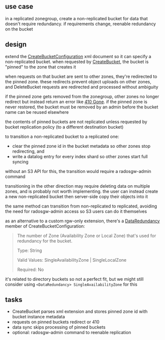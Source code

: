 ## use case

in a replicated zonegroup, create a non-replicated bucket for data that doesn't require redundancy. if requirements change, reenable redundancy on the bucket

## design

extend the [CreateBucketConfiguration](https://docs.aws.amazon.com/AmazonS3/latest/API/API_CreateBucketConfiguration.html) xml document so it can specify a non-replicated bucket. when requested by [CreateBucket](https://docs.aws.amazon.com/AmazonS3/latest/API/API_CreateBucket.html), the bucket is "pinned" to the zone that creates it

when requests on that bucket are sent to other zones, they're redirected to the pinned zone. these redirects prevent object uploads on other zones, and DeleteBucket requests are redirected and processed without ambiguity

if the pinned zone gets removed from the zonegroup, other zones no longer redirect but instead return an error like [410 Gone](https://developer.mozilla.org/en-US/docs/Web/HTTP/Status/410). if the pinned zone is never restored, the bucket must be removed by an admin before the bucket name can be reused elsewhere

the contents of pinned buckets are not replicated unless requested by bucket replication policy (to a different destination bucket)

to transition a non-replicated bucket to a replicated one:
* clear the pinned zone id in the bucket metadata so other zones stop redirecting, and
* write a datalog entry for every index shard so other zones start full syncing

without an S3 API for this, the transition would require a radosgw-admin command

transitioning in the other direction may require deleting data on multiple zones, and is probably not worth implementing. the user can instead create a new non-replicated bucket then server-side copy their objects into it

the same method can transition from non-replicated to replicated, avoiding the need for radosgw-admin access so S3 users can do it themselves

as an alternative to a custom rgw-only extension, there's a [DataRedundancy](https://docs.aws.amazon.com/AmazonS3/latest/API/API_BucketInfo.html#AmazonS3-Type-BucketInfo-DataRedundancy) member of CreateBucketConfiguration:

> The number of Zone (Availability Zone or Local Zone) that's used for redundancy for the bucket.
> 
> Type: String
> 
> Valid Values: SingleAvailabilityZone | SingleLocalZone
> 
> Required: No

it's related to directory buckets so not a perfect fit, but we might still consider using `<DataRedundancy> SingleAvailabilityZone` for this

## tasks
* CreateBucket parses xml extension and stores pinned zone id with bucket instance metadata
* requests on pinned buckets redirect or 410
* data sync skips processing of pinned buckets
* optional: radosgw-admin command to reenable replication
